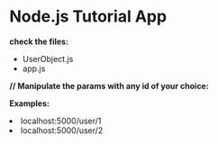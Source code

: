 # Node.js Tutorial App

**check the files:**

<ul>
<li>UserObject.js</li>
<li>app.js</li>
</ul>

**// Manipulate the params with any id of your choice:**

**Examples:**
<li>localhost:5000/user/1</li>
<li>localhost:5000/user/2</li>